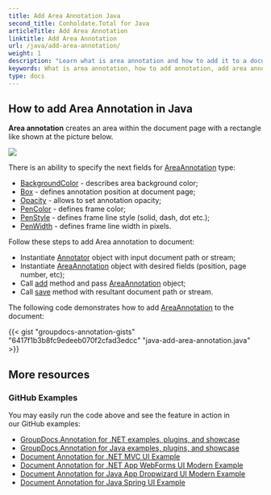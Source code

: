 ```yaml
---
title: Add Area Annotation Java
second_title: Conholdate.Total for Java
articleTitle: Add Area Annotation
linktitle: Add Area Annotation
url: /java/add-area-annotation/
weight: 1
description: "Learn what is area annotation and how to add it to a document programmatically using GroupDocs.Annotation Java API which is a part of Conholdate.Total for Java."
keywords: What is area annotation, how to add annotation, add area annotation
type: docs
---
```


## How to add Area Annotation in Java 

**Area annotation** creates an area within the document page with a rectangle like shown at the picture below. 

![](https://docs.groupdocs.com/annotation/java/images/add-area-annotation.png)

There is an ability to specify the next fields for [AreaAnnotation](https://apireference.groupdocs.com/java/annotation/com.groupdocs.annotation.models.annotationmodels/AreaAnnotation) type:
*   [BackgroundColor](https://apireference.groupdocs.com/annotation/java/com.groupdocs.annotation.models.annotationmodels/AreaAnnotation#getBackgroundColor()) - describes area background color;
*   [Box](https://apireference.groupdocs.com/annotation/java/com.groupdocs.annotation.models.annotationmodels/AreaAnnotation#getBox()) - defines annotation position at document page;
*   [Opacity](https://apireference.groupdocs.com/annotation/java/com.groupdocs.annotation.models.annotationmodels/AreaAnnotation#getOpacity()) - allows to set annotation opacity;
*   [PenColor](https://apireference.groupdocs.com/annotation/java/com.groupdocs.annotation.models.annotationmodels/AreaAnnotation#getPenColor()) - defines frame color;
*   [PenStyle](https://apireference.groupdocs.com/annotation/java/com.groupdocs.annotation.models.annotationmodels/AreaAnnotation#getPenStyle()) - defines frame line style (solid, dash, dot etc.);
*   [PenWidth](https://apireference.groupdocs.com/annotation/java/com.groupdocs.annotation.models.annotationmodels/AreaAnnotation#getPenWidth()) - defines frame line width in pixels.

Follow these steps to add Area annotation to document:
*   Instantiate [Annotator](https://apireference.groupdocs.com/java/annotation/com.groupdocs.annotation/Annotator) object with input document path or stream;
*   Instantiate [AreaAnnotation](https://apireference.groupdocs.com/java/annotation/com.groupdocs.annotation.models.annotationmodels/AreaAnnotation) object with desired fields (position, page number, etc);
*   Call [add](https://apireference.groupdocs.com/java/annotation/com.groupdocs.annotation/Annotator#add(com.groupdocs.annotation.models.annotationmodels.AnnotationBase)) method and pass [AreaAnnotation](https://apireference.groupdocs.com/java/annotation/com.groupdocs.annotation.models.annotationmodels/AreaAnnotation) object;
*   Call [save](https://apireference-qa.groupdocs.com/java/annotation/com.groupdocs.annotation/Annotator#save(java.io.InputStream)) method with resultant document path or stream.

The following code demonstrates how to add [AreaAnnotation](https://apireference.groupdocs.com/java/annotation/com.groupdocs.annotation.models.annotationmodels/AreaAnnotation) to the document:

{{< gist "groupdocs-annotation-gists" "6417f1b3b8fc9edeeb070f2cfad3edcc" "java-add-area-annotation.java" >}}

## More resources
### GitHub Examples
You may easily run the code above and see the feature in action in our GitHub examples:

*   [GroupDocs.Annotation for .NET examples, plugins, and showcase](https://github.com/groupdocs-annotation/GroupDocs.Annotation-for-.NET)
*   [GroupDocs.Annotation for Java examples, plugins, and showcase](https://github.com/groupdocs-annotation/GroupDocs.Annotation-for-Java)
*   [Document Annotation for .NET MVC UI Example](https://github.com/groupdocs-annotation/GroupDocs.Annotation-for-.NET-MVC)
*   [Document Annotation for .NET App WebForms UI Modern Example](https://github.com/groupdocs-annotation/GroupDocs.Annotation-for-.NET-WebForms)
*   [Document Annotation for Java App Dropwizard UI Modern Example](https://github.com/groupdocs-annotation/GroupDocs.Annotation-for-Java-Dropwizard)
*   [Document Annotation for Java Spring UI Example](https://github.com/groupdocs-annotation/GroupDocs.Annotation-for-Java-Spring)
    


